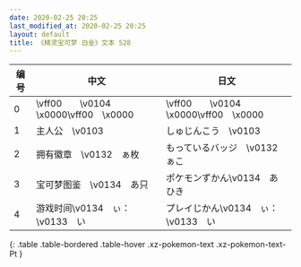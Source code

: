 ```yaml
---
date: 2020-02-25 20:25
last_modified_at: 2020-02-25 20:25
layout: default
title: 《精灵宝可梦 白金》文本 528
---
```

| 编号 | 中文 | 日文 |
| ---- | ---- | ---- |
| 0 | \vff00　　\v0104　\x0000\vff00　\x0000 | \vff00　　\v0104　\x0000\vff00　\x0000 |
| 1 | 主人公　\v0103　　 | しゅじんこう　\v0103　　 |
| 2 | 拥有徽章　\v0132　ぁ枚 | もっているバッジ　\v0132　ぁこ |
| 3 | 宝可梦图鉴　\v0134　あ只 | ポケモンずかん\v0134　あひき |
| 4 | 游戏时间\v0134　ぃ：\v0133　い | プレイじかん\v0134　ぃ：\v0133　い |
{: .table .table-bordered .table-hover .xz-pokemon-text .xz-pokemon-text-Pt }